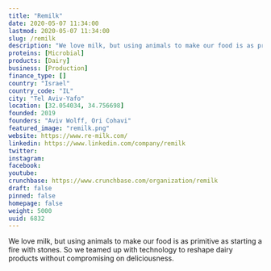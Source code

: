 ```yaml
---
title: "Remilk"
date: 2020-05-07 11:34:00
lastmod: 2020-05-07 11:34:00
slug: /remilk
description: "We love milk, but using animals to make our food is as primitive as starting a fire with stones. So we teamed up with technology to reshape dairy products without compromising on deliciousness."
proteins: [Microbial]
products: [Dairy]
business: [Production]
finance_type: []
country: "Israel"
country_code: "IL"
city: "Tel Aviv-Yafo"
location: [32.054034, 34.756698]
founded: 2019
founders: "Aviv Wolff, Ori Cohavi"
featured_image: "remilk.png"
website: https://www.re-milk.com/
linkedin: https://www.linkedin.com/company/remilk
twitter: 
instagram: 
facebook: 
youtube: 
crunchbase: https://www.crunchbase.com/organization/remilk
draft: false
pinned: false
homepage: false
weight: 5000
uuid: 6832
---
```

We love milk, but using animals to make our food is as primitive as starting a fire with stones. So we teamed up with technology to reshape dairy products without compromising on deliciousness.
